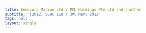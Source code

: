 ```yaml
---
title: Sembcorp Marine Ltd v PPL Holdings Pte Ltd and another
subtitle: "[2012] SGHC 118 / 30\_May\_2012"
tags: null
layout: single
---
```


